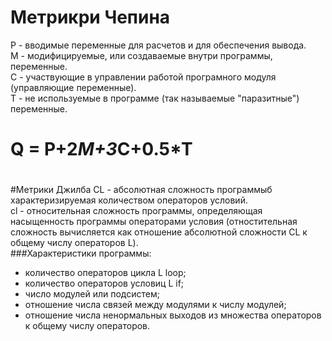 # Метрикри Чепина

P - вводимые переменные для расчетов и для обеспечения вывода.  
M - модифицируемые, или создаваемые внутри программы, переменные.  
С - участвующие в управлении работой програмного модуля (управляющие переменные).  
Т - не используемые в программе (так называемые "паразитные") переменные.  

# Q = P+2*M+3*C+0.5*T
#  
#  
#Метрики Джилба
CL - абсолютная сложность программыб характеризируемая количеством операторов условий.  
cl - относительная сложность программы, определяющая насыщенность программы операторами условия (отностительная сложность вычисляется как отношение абсолютной сложности CL к общему числу операторов L).  
###Характеристики программы:  
- количество операторов цикла L loop;
- количество операторов условиц L if;
- число модулей или подсистем;
- отношение числа связей между модулями к числу модулей;
- отношение числа ненормальных выходов из множества операторов к общему числу операторов.
